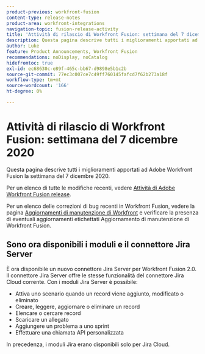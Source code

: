 ```yaml
---
product-previous: workfront-fusion
content-type: release-notes
product-area: workfront-integrations
navigation-topic: fusion-release-activity
title: 'Attività di rilascio di Workfront Fusion: settimana del 7 dicembre 2020'
description: Questa pagina descrive tutti i miglioramenti apportati ad Adobe Workfront Fusion la settimana del 7 dicembre 2020.
author: Luke
feature: Product Announcements, Workfront Fusion
recommendations: noDisplay, noCatalog
hidefromtoc: true
exl-id: ec68630c-e89f-465c-bb67-d9898e5b1c2b
source-git-commit: 77ec3c007ce7c49ff760145fafcd7f62b273a18f
workflow-type: tm+mt
source-wordcount: '166'
ht-degree: 0%

---
```


# Attività di rilascio di Workfront Fusion: settimana del 7 dicembre 2020

Questa pagina descrive tutti i miglioramenti apportati ad Adobe Workfront Fusion la settimana del 7 dicembre 2020.

Per un elenco di tutte le modifiche recenti, vedere [Attività di Adobe Workfront Fusion release](/help/workfront-fusion/fusion-product-releases/fusion-release-activity.md).

Per un elenco delle correzioni di bug recenti in Workfront Fusion, vedere la pagina [Aggiornamenti di manutenzione di Workfront](https://experienceleague.adobe.com/docs/workfront-known-issues/releases/current-updates.html) e verificare la presenza di eventuali aggiornamenti etichettati Aggiornamento di manutenzione di Workfront Fusion.

## Sono ora disponibili i moduli e il connettore Jira Server

È ora disponibile un nuovo connettore Jira Server per Workfront Fusion 2.0. Il connettore Jira Server offre le stesse funzionalità del connettore Jira Cloud corrente. Con i moduli Jira Server è possibile:

* Attiva uno scenario quando un record viene aggiunto, modificato o eliminato
* Creare, leggere, aggiornare o eliminare un record
* Elencare o cercare record
* Scaricare un allegato
* Aggiungere un problema a uno sprint
* Effettuare una chiamata API personalizzata

In precedenza, i moduli Jira erano disponibili solo per Jira Cloud.
